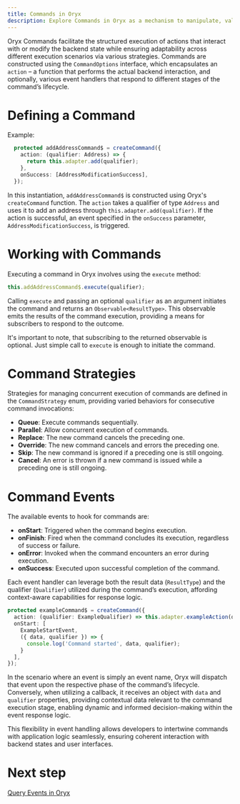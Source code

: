 ```yaml
---
title: Commands in Oryx
description: Explore Commands in Oryx as a mechanism to manipulate, validate, and manage actions and data mutations, ensuring a consistent and reliable approach to altering application state and data layers.
---
```


Oryx Commands facilitate the structured execution of actions that interact with or modify the backend state while ensuring adaptability across different execution scenarios via various strategies. Commands are constructed using the `CommandOptions` interface, which encapsulates an `action` – a function that performs the actual backend interaction, and optionally, various event handlers that respond to different stages of the command’s lifecycle.

# Defining a Command

Example:

```ts
  protected addAddressCommand$ = createCommand({
    action: (qualifier: Address) => {
      return this.adapter.add(qualifier);
    },
    onSuccess: [AddressModificationSuccess],
  });
```

In this instantiation, `addAddressCommand$` is constructed using Oryx's `createCommand` function. The `action` takes a qualifier of type `Address` and uses it to add an address through `this.adapter.add(qualifier)`. If the action is successful, an event specified in the `onSuccess` parameter, `AddressModificationSuccess`, is triggered.

# Working with Commands

Executing a command in Oryx involves using the `execute` method:

```ts
this.addAddressCommand$.execute(qualifier);
```

Calling `execute` and passing an optional `qualifier` as an argument initiates the command and returns an `Observable<ResultType>`. This observable emits the results of the command execution, providing a means for subscribers to respond to the outcome.

It's important to note, that subscribing to the returned observable is optional. Just simple call to `execute` is enough to initiate the command.

# Command Strategies

Strategies for managing concurrent execution of commands are defined in the `CommandStrategy` enum, providing varied behaviors for consecutive command invocations:

- **Queue**: Execute commands sequentially.
- **Parallel**: Allow concurrent execution of commands.
- **Replace**: The new command cancels the preceding one.
- **Override**: The new command cancels and errors the preceding one.
- **Skip**: The new command is ignored if a preceding one is still ongoing.
- **Cancel**: An error is thrown if a new command is issued while a preceding one is still ongoing.

# Command Events

The available events to hook for commands are:

- **onStart**: Triggered when the command begins execution.
- **onFinish**: Fired when the command concludes its execution, regardless of success or failure.
- **onError**: Invoked when the command encounters an error during execution.
- **onSuccess**: Executed upon successful completion of the command.

Each event handler can leverage both the result data (`ResultType`) and the qualifier (`Qualifier`) utilized during the command’s execution, affording context-aware capabilities for response logic.

```ts
protected exampleCommand$ = createCommand({
  action: (qualifier: ExampleQualifier) => this.adapter.exampleAction(qualifier),
  onStart: [
    ExampleStartEvent,
    ({ data, qualifier }) => {
      console.log('Command started', data, qualifier);
    }
  ],
});

```

In the scenario where an event is simply an event name, Oryx will dispatch that event upon the respective phase of the command’s lifecycle. Conversely, when utilizing a callback, it receives an object with `data` and `qualifier` properties, providing contextual data relevant to the command execution stage, enabling dynamic and informed decision-making within the event response logic.

This flexibility in event handling allows developers to intertwine commands with application logic seamlessly, ensuring coherent interaction with backend states and user interfaces.

# Next step

[Query Events in Oryx](/docs/scos/dev/front-end-development/{{page.version}}/oryx/architecture/query-command/query-command-events.html)
